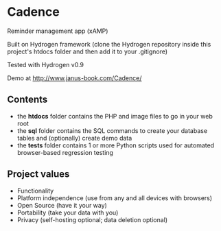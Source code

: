 # Cadence
Reminder management app (xAMP)

Built on Hydrogen framework (clone the Hydrogen repository inside this project's htdocs folder and then add it to your .gitignore)

Tested with Hydrogen v0.9

Demo at http://www.janus-book.com/Cadence/

## Contents
* the **htdocs** folder contains the PHP and image files to go in your web root
* the **sql** folder contains the SQL commands to create your database tables and (optionally) create demo data
* the **tests** folder contains 1 or more Python scripts used for automated browser-based regression testing

## Project values
* Functionality 
* Platform independence (use from any and all devices with browsers)
* Open Source (have it your way)
* Portability (take your data with you)
* Privacy (self-hosting optional; data deletion optional)

